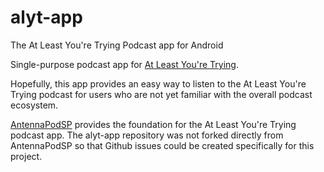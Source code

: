 # alyt-app
The At Least You're Trying Podcast app for Android

Single-purpose podcast app for [At Least You're Trying](http://gtradio.net/alyt).

Hopefully, this app provides an easy way to listen to the At Least You're Trying podcast for users who are not yet familiar with the overall podcast ecosystem.

[AntennaPodSP](https://github.com/danieloeh/AntennaPodSP) provides the foundation for the At Least You're Trying podcast app.
The alyt-app repository was not forked directly from AntennaPodSP so that Github issues could be created specifically for this project.
